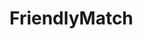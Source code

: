 # FriendlyMatch

<!-- O que estava quado foi criado no firebase  -->
<!-- The core Firebase JS SDK is always required and must be listed first -->
<script src="https://www.gstatic.com/firebasejs/7.14.3/firebase-app.js"></script>

<!-- TODO: Add SDKs for Firebase products that you want to use
     https://firebase.google.com/docs/web/setup#available-libraries -->
<script src="https://www.gstatic.com/firebasejs/7.14.3/firebase-analytics.js"></script>

<script>
  // Your web app's Firebase configuration
  var firebaseConfig = {
    apiKey: "AIzaSyBowUpfFSlLk6IaaSavR2sPnN0mNsk9Da4",
    authDomain: "friendlymatch-5cdfe.firebaseapp.com",
    databaseURL: "https://friendlymatch-5cdfe.firebaseio.com",
    projectId: "friendlymatch-5cdfe",
    storageBucket: "friendlymatch-5cdfe.appspot.com",
    messagingSenderId: "157876657703",
    appId: "1:157876657703:web:fccf2ebd740b4244bd7802",
    measurementId: "G-JGQRWXMVR8"
  };
  // Initialize Firebase
  firebase.initializeApp(firebaseConfig);
  firebase.analytics();
</script>
